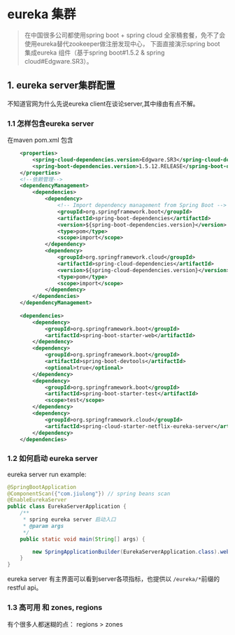 # eureka 集群

> 在中国很多公司都使用spring boot + spring cloud 全家桶套餐，免不了会使用eureka替代zookeeper做注册发现中心，
下面直接演示spring boot 集成eureka 组件（基于spring boot#1.5.2 & spring cloud#Edgware.SR3）。

## 1. eureka server集群配置
不知道官网为什么先说eureka client在谈论server,其中缘由有点不解。
### 1.1 怎样包含eureka server
在maven pom.xml 包含
```xml
    <properties>
        <spring-cloud-dependencies.version>Edgware.SR3</spring-cloud-dependencies.version>
        <spring-boot-dependencies.version>1.5.12.RELEASE</spring-boot-dependencies.version>
    </properties>
    <!--依赖管理-->
    <dependencyManagement>
        <dependencies>
            <dependency>
                <!-- Import dependency management from Spring Boot -->
                <groupId>org.springframework.boot</groupId>
                <artifactId>spring-boot-dependencies</artifactId>
                <version>${spring-boot-dependencies.version}</version>
                <type>pom</type>
                <scope>import</scope>
            </dependency>
            <dependency>
                <groupId>org.springframework.cloud</groupId>
                <artifactId>spring-cloud-dependencies</artifactId>
                <version>${spring-cloud-dependencies.version}</version>
                <type>pom</type>
                <scope>import</scope>
            </dependency>
        </dependencies>
    </dependencyManagement>
    
    <dependencies>
        <dependency>
            <groupId>org.springframework.boot</groupId>
            <artifactId>spring-boot-starter-web</artifactId>
        </dependency>
        <dependency>
            <groupId>org.springframework.boot</groupId>
            <artifactId>spring-boot-devtools</artifactId>
            <optional>true</optional>
        </dependency>
        <dependency>
            <groupId>org.springframework.boot</groupId>
            <artifactId>spring-boot-starter-test</artifactId>
            <scope>test</scope>
        </dependency>
        <dependency>
            <groupId>org.springframework.cloud</groupId>
            <artifactId>spring-cloud-starter-netflix-eureka-server</artifactId>
        </dependency>
    </dependencies>
```

### 1.2 如何启动 eureka server
eureka server run example:
```java
@SpringBootApplication
@ComponentScan({"com.jiulong"}) // spring beans scan
@EnableEurekaServer
public class EurekaServerApplication {
    /**
     * spring eureka server 启动入口
     * @param args
     */
    public static void main(String[] args) {

        new SpringApplicationBuilder(EurekaServerApplication.class).web(true).run(args);
    }
}
```
eureka server 有主界面可以看到server各项指标，也提供以 <code>/eureka/*</code>前缀的restful api。
### 1.3 高可用 和 zones, regions
有个很多人都迷糊的点： regions > zones